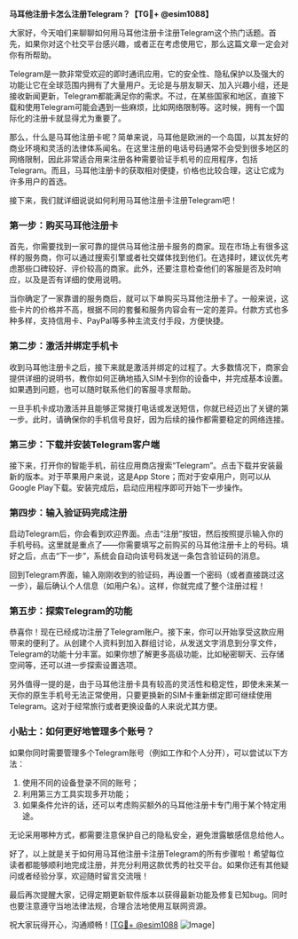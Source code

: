 **马耳他注册卡怎么注册Telegram？【TG💪+ @esim1088】**

大家好，今天咱们来聊聊如何用马耳他注册卡注册Telegram这个热门话题。首先，如果你对这个社交平台感兴趣，或者正在考虑使用它，那么这篇文章一定会对你有所帮助。

Telegram是一款非常受欢迎的即时通讯应用，它的安全性、隐私保护以及强大的功能让它在全球范围内拥有了大量用户。无论是与朋友聊天、加入兴趣小组，还是接收新闻更新，Telegram都能满足你的需求。不过，在某些国家和地区，直接下载和使用Telegram可能会遇到一些麻烦，比如网络限制等。这时候，拥有一个国际化的注册卡就显得尤为重要了。

那么，什么是马耳他注册卡呢？简单来说，马耳他是欧洲的一个岛国，以其友好的商业环境和灵活的法律体系闻名。在这里注册的电话号码通常不会受到很多地区的网络限制，因此非常适合用来注册各种需要验证手机号的应用程序，包括Telegram。而且，马耳他注册卡的获取相对便捷，价格也比较合理，这让它成为许多用户的首选。

接下来，我们就详细说说如何利用马耳他注册卡注册Telegram吧！

### 第一步：购买马耳他注册卡

首先，你需要找到一家可靠的提供马耳他注册卡服务的商家。现在市场上有很多这样的服务商，你可以通过搜索引擎或者社交媒体找到他们。在选择时，建议优先考虑那些口碑较好、评价较高的商家。此外，还要注意检查他们的客服是否及时响应，以及是否有详细的使用说明。

当你确定了一家靠谱的服务商后，就可以下单购买马耳他注册卡了。一般来说，这些卡片的价格并不高，根据不同的套餐和服务内容会有一定的差异。付款方式也多种多样，支持信用卡、PayPal等多种主流支付手段，方便快捷。

### 第二步：激活并绑定手机卡

收到马耳他注册卡之后，接下来就是激活并绑定的过程了。大多数情况下，商家会提供详细的说明书，教你如何正确地插入SIM卡到你的设备中，并完成基本设置。如果遇到问题，也可以随时联系他们的客服寻求帮助。

一旦手机卡成功激活并且能够正常拨打电话或发送短信，你就已经迈出了关键的第一步。此时，请确保你的手机信号良好，因为后续的操作都需要稳定的网络连接。

### 第三步：下载并安装Telegram客户端

接下来，打开你的智能手机，前往应用商店搜索“Telegram”。点击下载并安装最新的版本。对于苹果用户来说，这是App Store；而对于安卓用户，则可以从Google Play下载。安装完成后，启动应用程序即可开始下一步操作。

### 第四步：输入验证码完成注册

启动Telegram后，你会看到欢迎界面。点击“注册”按钮，然后按照提示输入你的手机号码。这里就是重点了——你需要填写之前购买的马耳他注册卡上的号码。填好之后，点击“下一步”，系统会自动向该号码发送一条包含验证码的消息。

回到Telegram界面，输入刚刚收到的验证码，再设置一个密码（或者直接跳过这一步），最后确认个人信息（如用户名）。这样，你就完成了整个注册过程！

### 第五步：探索Telegram的功能

恭喜你！现在已经成功注册了Telegram账户。接下来，你可以开始享受这款应用带来的便利了。从创建个人资料到加入群组讨论，从发送文字消息到分享文件，Telegram的功能十分丰富。如果你想了解更多高级功能，比如秘密聊天、云存储空间等，还可以进一步探索设置选项。

另外值得一提的是，由于马耳他注册卡具有较高的灵活性和稳定性，即使未来某一天你的原生手机号无法正常使用，只要更换新的SIM卡重新绑定即可继续使用Telegram。这对于经常旅行或者更换设备的人来说尤其方便。

### 小贴士：如何更好地管理多个账号？

如果你同时需要管理多个Telegram账号（例如工作和个人分开），可以尝试以下方法：

1. 使用不同的设备登录不同的账号；
2. 利用第三方工具实现多开功能；
3. 如果条件允许的话，还可以考虑购买额外的马耳他注册卡专门用于某个特定用途。

无论采用哪种方式，都需要注意保护自己的隐私安全，避免泄露敏感信息给他人。

好了，以上就是关于如何用马耳他注册卡注册Telegram的所有步骤啦！希望每位读者都能够顺利地完成注册，并充分利用这款优秀的社交平台。如果你还有其他疑问或者经验分享，欢迎随时留言交流哦！

最后再次提醒大家，记得定期更新软件版本以获得最新功能及修复已知bug。同时也要注意遵守当地法律法规，合理合法地使用互联网资源。

祝大家玩得开心，沟通顺畅！[[TG💪+ @esim1088](https://t.me/s/esim1088) ![Image](https://i.postimg.cc/4NQfJmqS/Snipaste-2025-05-13-00-14-12.png)]
